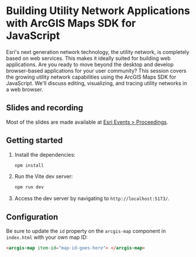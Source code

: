 # Building Utility Network Applications with ArcGIS Maps SDK for JavaScript

Esri's next generation network technology, the utility network, is completely based on web services. This makes it ideally suited for building web applications. Are you ready to move beyond the desktop and develop browser-based applications for your user community? This session covers the growing utility network capabilities using the ArcGIS Maps SDK for JavaScript. We'll discuss editing, visualizing, and tracing utility networks in a web browser.

## Slides and recording

Most of the slides are made available at [Esri Events > Proceedings](https://www.esri.com/en-us/about/events/index/proceedings).

## Getting started

1. Install the dependencies:

   ```sh
   npm install
   ```

2. Run the Vite dev server:

   ```sh
   npm run dev
   ```

3. Access the dev server by navigating to `http://localhost:5173/`.

## Configuration

Be sure to update the `id` property on the `arcgis-map` component in `index.html` with your own map ID:

```html
<arcgis-map item-id="map-id-goes-here"> </arcgis-map>
```
